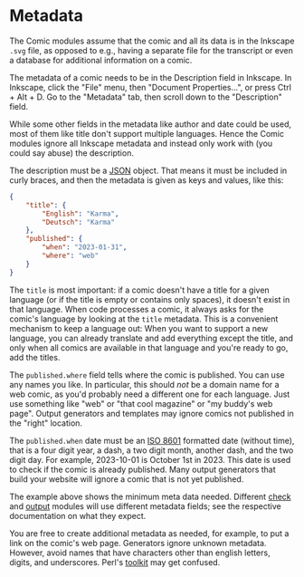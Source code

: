 # Metadata

The Comic modules assume that the comic and all its data is in the Inkscape
`.svg` file, as opposed to e.g., having a separate file for the transcript
or even a database for additional information on a comic.

The metadata of a comic needs to be in the Description field in Inkscape. In
Inkscape, click the "File" menu, then "Document Properties...", or press
Ctrl + Alt + D. Go to the "Metadata" tab, then scroll down to the
"Description" field.

While some other fields in the metadata like author and date could be used,
most of them like title don't support multiple languages. Hence the Comic
modules ignore all Inkscape metadata and instead only work with (you could
say abuse) the description.

The description must be a [JSON](https://www.json.org/json-en.html) object.
That means it must be included in curly braces, and then the metadata is
given as keys and values, like this:

```json
{
    "title": {
        "English": "Karma",
        "Deutsch": "Karma"
    },
    "published": {
        "when": "2023-01-31",
        "where": "web"
    }
}
```

The `title` is most important: if a comic doesn't have a title for a given
language (or if the title is empty or contains only spaces), it doesn't
exist in that language. When code processes a comic, it always asks for the
comic's language by looking at the `title` metadata. This is a convenient
mechanism to keep a language out: When you want to support a new language,
you can already translate and add everything except the title, and only when
all comics are available in that language and you're ready to go, add the
titles.

The `published.where` field tells where the comic is published. You can use
any names you like. In particular, this should *not* be a domain name for a
web comic, as you'd probably need a different one for each language. Just
use something like "web" or "that cool magazine" or "my buddy's web page".
Output generators and templates may ignore comics not published in the
"right" location.

The `published.when` date must be an [ISO
8601](https://en.wikipedia.org/wiki/ISO_8601) formatted date (without time),
that is a four digit year, a dash, a two digit month, another dash, and the
two digit day. For example, 2023-10-01 is October 1st in 2023. This date is
used to check if the comic is already published. Many output generators that
build your website will ignore a comic that is not yet published.

The example above shows the minimum meta data needed. Different
[check](checks.md) and [output](outputs.md) modules will use different
metadata fields; see the respective documentation on what they expect.

You are free to create additional metadata as needed, for example, to put a
link on the comic's web page. Generators ignore unknown metadata. However,
avoid names that have characters other than english letters, digits, and
underscores. Perl's [toolkit](templates.md) may get confused.
